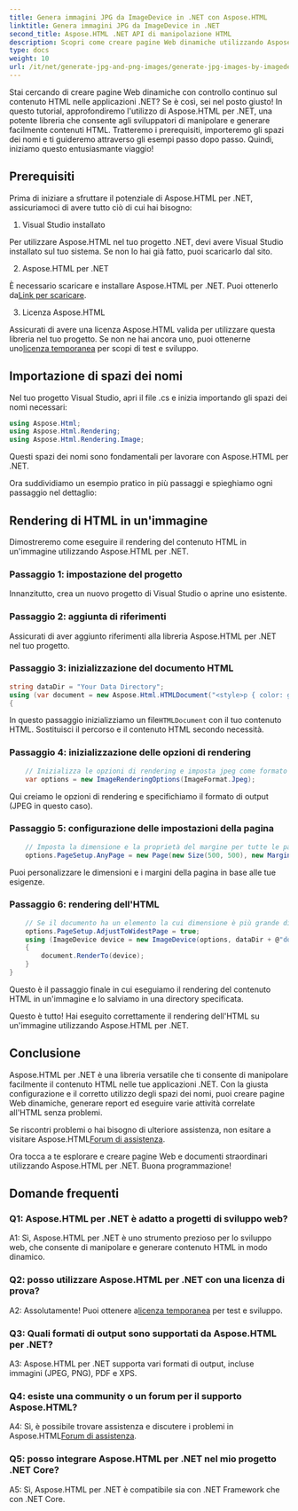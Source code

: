 ```yaml
---
title: Genera immagini JPG da ImageDevice in .NET con Aspose.HTML
linktitle: Genera immagini JPG da ImageDevice in .NET
second_title: Aspose.HTML .NET API di manipolazione HTML
description: Scopri come creare pagine Web dinamiche utilizzando Aspose.HTML per .NET. Questo tutorial passo passo copre i prerequisiti, gli spazi dei nomi e il rendering dell'HTML nelle immagini.
type: docs
weight: 10
url: /it/net/generate-jpg-and-png-images/generate-jpg-images-by-imagedevice/
---
```


Stai cercando di creare pagine Web dinamiche con controllo continuo sul contenuto HTML nelle applicazioni .NET? Se è così, sei nel posto giusto! In questo tutorial, approfondiremo l'utilizzo di Aspose.HTML per .NET, una potente libreria che consente agli sviluppatori di manipolare e generare facilmente contenuti HTML. Tratteremo i prerequisiti, importeremo gli spazi dei nomi e ti guideremo attraverso gli esempi passo dopo passo. Quindi, iniziamo questo entusiasmante viaggio!

## Prerequisiti

Prima di iniziare a sfruttare il potenziale di Aspose.HTML per .NET, assicuriamoci di avere tutto ciò di cui hai bisogno:

1. Visual Studio installato

Per utilizzare Aspose.HTML nel tuo progetto .NET, devi avere Visual Studio installato sul tuo sistema. Se non lo hai già fatto, puoi scaricarlo dal sito.

2. Aspose.HTML per .NET

 È necessario scaricare e installare Aspose.HTML per .NET. Puoi ottenerlo da[Link per scaricare](https://releases.aspose.com/html/net/).

3. Licenza Aspose.HTML

Assicurati di avere una licenza Aspose.HTML valida per utilizzare questa libreria nel tuo progetto. Se non ne hai ancora uno, puoi ottenerne uno[licenza temporanea](https://purchase.aspose.com/temporary-license/) per scopi di test e sviluppo.

## Importazione di spazi dei nomi

Nel tuo progetto Visual Studio, apri il file .cs e inizia importando gli spazi dei nomi necessari:

```csharp
using Aspose.Html;
using Aspose.Html.Rendering;
using Aspose.Html.Rendering.Image;
```

Questi spazi dei nomi sono fondamentali per lavorare con Aspose.HTML per .NET.

Ora suddividiamo un esempio pratico in più passaggi e spieghiamo ogni passaggio nel dettaglio:

## Rendering di HTML in un'immagine

Dimostreremo come eseguire il rendering del contenuto HTML in un'immagine utilizzando Aspose.HTML per .NET.

### Passaggio 1: impostazione del progetto

Innanzitutto, crea un nuovo progetto di Visual Studio o aprine uno esistente.

### Passaggio 2: aggiunta di riferimenti

Assicurati di aver aggiunto riferimenti alla libreria Aspose.HTML per .NET nel tuo progetto.

### Passaggio 3: inizializzazione del documento HTML

```csharp
string dataDir = "Your Data Directory";
using (var document = new Aspose.Html.HTMLDocument("<style>p { color: green; }</style><p>my first paragraph</p>", @"c:\work\"))
{
```

 In questo passaggio inizializziamo un file`HTMLDocument` con il tuo contenuto HTML. Sostituisci il percorso e il contenuto HTML secondo necessità.

### Passaggio 4: inizializzazione delle opzioni di rendering

```csharp
    // Inizializza le opzioni di rendering e imposta jpeg come formato di output
    var options = new ImageRenderingOptions(ImageFormat.Jpeg);
```

Qui creiamo le opzioni di rendering e specifichiamo il formato di output (JPEG in questo caso).

### Passaggio 5: configurazione delle impostazioni della pagina

```csharp
    // Imposta la dimensione e la proprietà del margine per tutte le pagine.
    options.PageSetup.AnyPage = new Page(new Size(500, 500), new Margin(50, 50, 50, 50));
```

Puoi personalizzare le dimensioni e i margini della pagina in base alle tue esigenze.

### Passaggio 6: rendering dell'HTML

```csharp
    // Se il documento ha un elemento la cui dimensione è più grande di quella predefinita dalla dimensione della pagina dell'utente, le pagine di output verranno regolate.
    options.PageSetup.AdjustToWidestPage = true;
    using (ImageDevice device = new ImageDevice(options, dataDir + @"document_out.jpg"))
    {
        document.RenderTo(device);
    }
}
```

Questo è il passaggio finale in cui eseguiamo il rendering del contenuto HTML in un'immagine e lo salviamo in una directory specificata.

Questo è tutto! Hai eseguito correttamente il rendering dell'HTML su un'immagine utilizzando Aspose.HTML per .NET.

## Conclusione

Aspose.HTML per .NET è una libreria versatile che ti consente di manipolare facilmente il contenuto HTML nelle tue applicazioni .NET. Con la giusta configurazione e il corretto utilizzo degli spazi dei nomi, puoi creare pagine Web dinamiche, generare report ed eseguire varie attività correlate all'HTML senza problemi.

 Se riscontri problemi o hai bisogno di ulteriore assistenza, non esitare a visitare Aspose.HTML[Forum di assistenza](https://forum.aspose.com/).

Ora tocca a te esplorare e creare pagine Web e documenti straordinari utilizzando Aspose.HTML per .NET. Buona programmazione!

## Domande frequenti

### Q1: Aspose.HTML per .NET è adatto a progetti di sviluppo web?
   
A1: Sì, Aspose.HTML per .NET è uno strumento prezioso per lo sviluppo web, che consente di manipolare e generare contenuto HTML in modo dinamico.

### Q2: posso utilizzare Aspose.HTML per .NET con una licenza di prova?
   
 A2: Assolutamente! Puoi ottenere a[licenza temporanea](https://purchase.aspose.com/temporary-license/) per test e sviluppo.

### Q3: Quali formati di output sono supportati da Aspose.HTML per .NET?
   
A3: Aspose.HTML per .NET supporta vari formati di output, incluse immagini (JPEG, PNG), PDF e XPS.

### Q4: esiste una community o un forum per il supporto Aspose.HTML?
   
 A4: Sì, è possibile trovare assistenza e discutere i problemi in Aspose.HTML[Forum di assistenza](https://forum.aspose.com/).

### Q5: posso integrare Aspose.HTML per .NET nel mio progetto .NET Core?

A5: Sì, Aspose.HTML per .NET è compatibile sia con .NET Framework che con .NET Core.